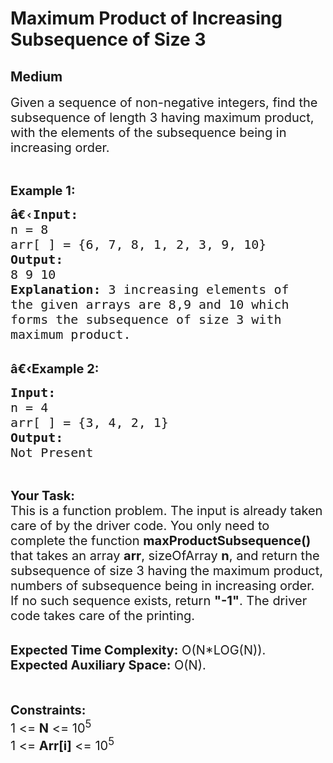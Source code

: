 # Maximum Product of Increasing Subsequence of Size 3
## Medium 
<div class="problem-statement" style="user-select: auto;">
                <p style="user-select: auto;"></p><p style="user-select: auto;"><span style="font-size: 20px; user-select: auto;">Given a sequence of non-negative integers, find the subsequence of length 3 having maximum product, with the elements of the subsequence being in increasing&nbsp;order.</span></p>

<p style="user-select: auto;">&nbsp;</p>

<p style="user-select: auto;"><span style="font-size: 20px; user-select: auto;"><strong style="user-select: auto;">Example 1:</strong></span></p>

<pre style="user-select: auto;"><span style="font-size: 20px; user-select: auto;"><strong style="user-select: auto;">â€‹Input:</strong>
n = 8
arr[ ] = {6, 7, 8, 1, 2, 3, 9, 10</span><span style="font-size: 20px; user-select: auto;">}
<strong style="user-select: auto;">Output:
</strong>8 9 10
<strong style="user-select: auto;">Explanation: </strong>3 increasing elements of 
the given arrays are 8,9 and 10 which 
forms the subsequence of size 3 with 
maximum product.</span><span style="font-size: 20px; user-select: auto;">
</span></pre>

<p style="user-select: auto;"><br style="user-select: auto;">
<span style="font-size: 20px; user-select: auto;"><strong style="user-select: auto;">â€‹Example 2:</strong></span></p>

<pre style="user-select: auto;"><span style="font-size: 20px; user-select: auto;"><strong style="user-select: auto;">Input:
</strong>n = 4
arr[ ] = {3, 4, 2, 1} <strong style="user-select: auto;">
Output:
</strong>Not Present </span></pre>

<p style="user-select: auto;">&nbsp;</p>

<p style="user-select: auto;"><span style="font-size: 20px; user-select: auto;"><strong style="user-select: auto;">Your Task:</strong><br style="user-select: auto;">
This is a function problem. The input is already taken care of by the driver code. You only need to complete the function <strong style="user-select: auto;">maxProductSubsequence()</strong> that takes an array <strong style="user-select: auto;">arr</strong>, sizeOfArray <strong style="user-select: auto;">n</strong>, and return the subsequence of size 3 having the maximum product, numbers of subsequence being in increasing order. If no such sequence exists, return&nbsp;<strong style="user-select: auto;">"-1"</strong>. The driver code takes care of the printing.</span></p>

<p style="user-select: auto;"><br style="user-select: auto;">
<span style="font-size: 20px; user-select: auto;"><strong style="user-select: auto;">Expected Time Complexity:</strong>&nbsp;O(N*LOG(N)).<br style="user-select: auto;">
<strong style="user-select: auto;">Expected Auxiliary Space:</strong>&nbsp;O(N).</span></p>

<p style="user-select: auto;"><br style="user-select: auto;">
<br style="user-select: auto;">
<span style="font-size: 20px; user-select: auto;"><strong style="user-select: auto;">Constraints:</strong><br style="user-select: auto;">
1 &lt;= <strong style="user-select: auto;">N</strong> &lt;= 10<sup style="user-select: auto;">5</sup><br style="user-select: auto;">
1 &lt;= <strong style="user-select: auto;">Arr[i]</strong> &lt;= 10<sup style="user-select: auto;">5</sup></span></p>
 <p style="user-select: auto;"></p>
            </div>